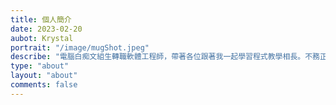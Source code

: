 ```yaml
---
title: 個人簡介
date: 2023-02-20
aubot: Krystal
portrait: "/image/mugShot.jpeg"
describe: "電腦白痴文組生轉職軟體工程師，帶著各位跟著我一起學習程式教學相長。不務正業的事，如吃喝玩樂都喜歡，希望除了技術也可以分享一些美好事物，讓大家跟我一起不務正業！"
type: "about"
layout: "about"
comments: false
---
```

